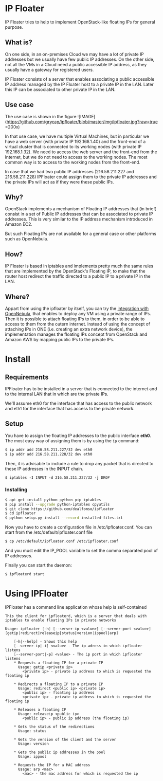 # IP Floater
IP Floater tries to help to implement OpenStack-like floating IPs for general purpose.

## What is?
On one side, in an on-premises Cloud we may have a lot of private IP addresses but we usually have few public IP addresses. On the other side, not all the VMs in a Cloud need a public accessible IP address, as they usually have a gateway for registered users.

IP Floater consists of a server that enables associating a public accessible IP address managed by the IP Floater host to a private IP in the LAN. Later this IP can be associated to other private IP in the LAN.

## Use case
The use case is shown in the figure
![IMAGE](https://github.com/grycap/ipfloater/blob/master/img/ipfloater.jpg?raw=true =200x)

In that use case, we have multiple Virtual Machines, but in particular we have a web server (with private IP 192.168.1.40) and the front-end of a virtual cluster that is connected to its working nodes (with private IP 192.168.1.32). We need to access the web server and the front-end from the internet, but we do not need to access to the working nodes. The most common way is to access to the working nodes from the front-end.

In case that we had two public IP addresses (216.58.211.227 and 216.58.211.228) IPFloater could assign them to the private IP addresses and the private IPs will act as if they were these public IPs.

## Why?
OpenStack implements a mechanism of Floating IP addresses that (in brief) consist in a set of Public IP addresses that can be associated to private IP addresses. This is very similar to the IP address mechanism introduced in Amazon EC2.

But such Floating IPs are not available for a general case or other platforms such as OpenNebula.
## How?
IP Floater is based in iptables and implements pretty much the same rules that are implemented by the OpenStack's Floating IP, to make that the router host redirect the traffic directed to a public IP to a private IP in the LAN.

## Where?
Appart from using the ipfloater by itself, you can try the [integration with OpenNebula](opennebula/README.md), that enables to deploy any VM using a private range of IPs. Then it is possible to attach floating IPs to them, in order to be able to access to them from the outern internet. Instead of using the concept of attaching IPs in ONE (i.e. creating an extra network device), the implementation manages the floating IPs concept from OpenStack and Amazon AWS by mapping public IPs to the private IPs.

# Install

## Requirements
IPFloater has to be installed in a server that is connected to the internet and to the internal LAN that in which are the private IPs.

We'll assume eth0 for the interface that has access to the public network and eth1 for the interface that has access to the private network.

## Setup

You have to assign the floating IP addresses to the public interface **eth0**. The most easy way of assigning them is by using the ```ip``` command:

```bash
$ ip addr add 216.58.211.227/32 dev eth0
$ ip addr add 216.58.211.228/32 dev eth0
```

Then, it is advisable to include a rule to drop any packet that is directed to these IP addresses in the INPUT chain.

```
$ iptables -I INPUT -d 216.58.211.227/32 -j DROP
```

### Installing

```bash
$ apt-get install python python-pip iptables
$ pip install --upgrade python-iptables cpyutils
$ git clone https://github.com/dealfonso/ipfloater
$ cd ipfloater
$ python setup.py install --record installed-files.txt
```

Now you have to create a configuration file in /etc/ipfloater.conf. You can start from the /etc/default/ipfloater.conf file

```bash
$ cp /etc/default/ipfloater.conf /etc/ipfloater.conf
```

And you must edit the IP_POOL variable to set the comma separated pool of IP addresses.

Finally you can start the daemon:
```bash
$ ipfloaterd start
```

# Using IPFloater

IPFloater has a command line application whose help is self-contained
```
This the client for ipfloaterd, which is a server that deals with iptables to enable floating IPs in private networks

Usage: ipfloater [-h] [--server-ip <value>] [--server-port <value>] [getip|redirect|releaseip|status|version|ippool|arp]

	[-h|--help] - Shows this help
	[--server-ip|-i] <value> - The ip adress in which ipfloater listens
	[--server-port|-p] <value> - The ip port in which ipfloater listens
	* Requests a floating IP for a private IP
	  Usage: getip <private ip>
		<private ip> - private ip address to which is requested the floating ip

	* Redirects a floating IP to a private IP
	  Usage: redirect <public ip> <private ip>
		<public ip> - floating ip address
		<private ip> - private ip address to which is requested the floating ip

	* Releases a floating IP
	  Usage: releaseip <public ip>
		<public ip> - public ip address (the floating ip)

	* Gets the status of the redirections
	  Usage: status 

	* Gets the version of the client and the server
	  Usage: version 

	* Gets the public ip addresses in the pool
	  Usage: ippool 

	* Requests the IP for a MAC address
	  Usage: arp <mac>
		<mac> - the mac address for which is requested the ip
```
